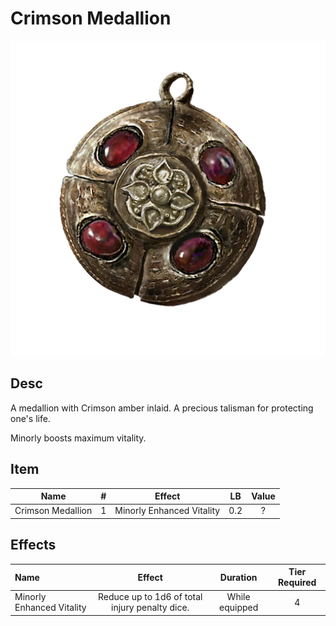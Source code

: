 # Crimson Medallion

![Copyrighted Image](CrimsonMedallion.png)

## Desc

A medallion with Crimson amber inlaid. A precious talisman for protecting one's life.

Minorly boosts maximum vitality.

## Item

|       Name       | # |          Effect          | LB | Value |
| :---------------: | :-: | :-----------------------: | :-: | :---: |
| Crimson Medallion | 1 | Minorly Enhanced Vitality | 0.2 |   ?   |

## Effects

| Name                      |                     Effect                     |    Duration    | Tier Required |
| :------------------------ | :--------------------------------------------: | :------------: | :-----------: |
| Minorly Enhanced Vitality | Reduce up to 1d6 of total injury penalty dice. | While equipped |       4       |
